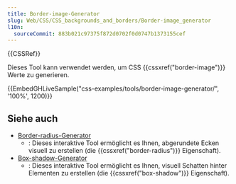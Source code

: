 ```yaml
---
title: Border-image-Generator
slug: Web/CSS/CSS_backgrounds_and_borders/Border-image_generator
l10n:
  sourceCommit: 883b021c97375f872d0702f0d0747b1373155cef
---
```


{{CSSRef}}

Dieses Tool kann verwendet werden, um CSS {{cssxref("border-image")}} Werte zu generieren.

{{EmbedGHLiveSample("css-examples/tools/border-image-generator/", '100%', 1200)}}

## Siehe auch

- [Border-radius-Generator](/de/docs/Web/CSS/CSS_backgrounds_and_borders/Border-radius_generator)
  - : Dieses interaktive Tool ermöglicht es Ihnen, abgerundete Ecken visuell zu erstellen (die {{cssxref("border-radius")}} Eigenschaft).
- [Box-shadow-Generator](/de/docs/Web/CSS/CSS_backgrounds_and_borders/Box-shadow_generator)
  - : Dieses interaktive Tool ermöglicht es Ihnen, visuell Schatten hinter Elementen zu erstellen (die {{cssxref("box-shadow")}} Eigenschaft).
